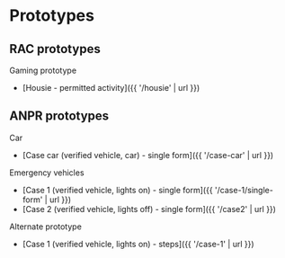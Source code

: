 <h1> Prototypes </h1>

<h2> RAC prototypes </h2>

Gaming prototype

- [Housie - permitted activity]({{ '/housie' | url }})




<h2> ANPR prototypes </h2>


Car

- [Case car (verified vehicle, car) - single form]({{ '/case-car' | url }})


Emergency vehicles

- [Case 1 (verified vehicle, lights on) - single form]({{ '/case-1/single-form' | url }})
- [Case 2 (verified vehicle, lights off) - single form]({{ '/case2' | url }})


Alternate prototype


- [Case 1 (verified vehicle, lights on) - steps]({{ '/case-1' | url }})

